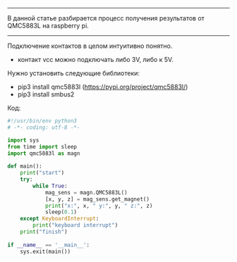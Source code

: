 ___
В данной статье разбирается процесс получения результатов от QMC5883L на raspberry pi.

___
Подключение контактов в целом интуитивно понятно.
- контакт vcc можно подключать либо 3V, либо к 5V.

Нужно установить следующие библиотеки:
- pip3 install qmc5883l (https://pypi.org/project/qmc5883l/)
- pip3 install smbus2

Код:
```python
#!/usr/bin/env python3
# -*- coding: utf-8 -*-

import sys
from time import sleep
import qmc5883l as magn
 
def main():
    print("start")
    try:
        while True:
            mag_sens = magn.QMC5883L()
            [x, y, z] = mag_sens.get_magnet()
            print("x:", x, " y:", y, " z:", z)
            sleep(0.1)
    except KeyboardInterrupt:
        print("keyboard interrupt")
    print("finish")
    
if __name__ == '__main__':
    sys.exit(main())
```
